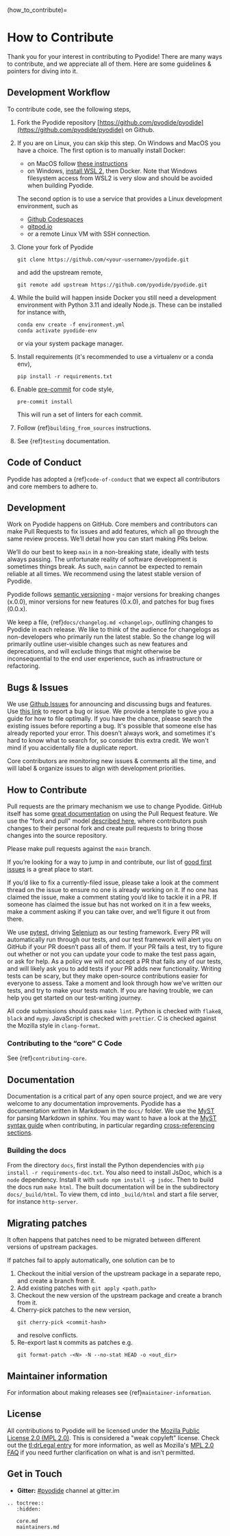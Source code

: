 (how_to_contribute)=

# How to Contribute

Thank you for your interest in contributing to Pyodide! There are many ways to
contribute, and we appreciate all of them. Here are some guidelines & pointers
for diving into it.

## Development Workflow

To contribute code, see the following steps,

1. Fork the Pyodide repository [https://github.com/pyodide/pyodide](https://github.com/pyodide/pyodide) on Github.
2. If you are on Linux, you can skip this step. On Windows and MacOS you have a
   choice. The first option is to manually install Docker:

   - on MacOS follow [these instructions](https://docs.docker.com/desktop/mac/install/)
   - on Windows, [install WSL
     2](https://docs.microsoft.com/en-us/windows/wsl/install), then Docker.
     Note that Windows filesystem access from WSL2 is very slow and should
     be avoided when building Pyodide.

   The second option is to use a service that provides a Linux
   development environment, such as

   - [Github Codespaces](https://github.com/features/codespaces)
   - [gitpod.io](https://gitpod.io)
   - or a remote Linux VM with SSH connection.

3. Clone your fork of Pyodide
   ```
   git clone https://github.com/<your-username>/pyodide.git
   ```
   and add the upstream remote,
   ```
   git remote add upstream https://github.com/pyodide/pyodide.git
   ```
4. While the build will happen inside Docker you still need a development
   environment with Python 3.11 and ideally Node.js. These can be installed
   for instance with,
   ```
   conda env create -f environment.yml
   conda activate pyodide-env
   ```
   or via your system package manager.
5. Install requirements (it's recommended to use a virtualenv or a conda env),
   ```
   pip install -r requirements.txt
   ```
6. Enable [pre-commit](https://pre-commit.com/) for code style,

   ```
   pre-commit install
   ```

   This will run a set of linters for each commit.

7. Follow {ref}`building_from_sources` instructions.

8. See {ref}`testing` documentation.

## Code of Conduct

Pyodide has adopted a {ref}`code-of-conduct` that we expect all contributors and
core members to adhere to.

## Development

Work on Pyodide happens on GitHub. Core members and contributors can make Pull
Requests to fix issues and add features, which all go through the same review
process. We’ll detail how you can start making PRs below.

We’ll do our best to keep `main` in a non-breaking state, ideally with tests
always passing. The unfortunate reality of software development is sometimes
things break. As such, `main` cannot be expected to remain reliable at all
times. We recommend using the latest stable version of Pyodide.

Pyodide follows [semantic versioning](http://semver.org/) - major versions for
breaking changes (x.0.0), minor versions for new features (0.x.0), and patches
for bug fixes (0.0.x).

We keep a file, {ref}`docs/changelog.md <changelog>`, outlining changes to
Pyodide in each release. We like to think of the audience for changelogs as
non-developers who primarily run the latest stable. So the change log will
primarily outline user-visible changes such as new features and deprecations,
and will exclude things that might otherwise be inconsequential to the end user
experience, such as infrastructure or refactoring.

## Bugs & Issues

We use [Github Issues](https://github.com/pyodide/pyodide/issues) for
announcing and discussing bugs and features. Use
[this link](https://github.com/pyodide/pyodide/issues/new) to report a
bug or issue. We provide a template to give you a guide for how to file
optimally. If you have the chance, please search the existing issues before
reporting a bug. It's possible that someone else has already reported your
error. This doesn't always work, and sometimes it's hard to know what to search
for, so consider this extra credit. We won't mind if you accidentally file a
duplicate report.

Core contributors are monitoring new issues & comments all the time, and will
label & organize issues to align with development priorities.

## How to Contribute

Pull requests are the primary mechanism we use to change Pyodide. GitHub itself
has some
[great documentation](https://help.github.com/articles/about-pull-requests/)
on using the Pull Request feature. We use the "fork and pull" model
[described here](https://help.github.com/articles/about-pull-requests/),
where contributors push changes to their personal fork and create pull requests
to bring those changes into the source repository.

Please make pull requests against the `main` branch.

If you’re looking for a way to jump in and contribute, our list of
[good first issues](https://github.com/pyodide/pyodide/labels/good%20first%20issue)
is a great place to start.

If you’d like to fix a currently-filed issue, please take a look at the comment
thread on the issue to ensure no one is already working on it. If no one has
claimed the issue, make a comment stating you’d like to tackle it in a PR. If
someone has claimed the issue but has not worked on it in a few weeks, make a
comment asking if you can take over, and we’ll figure it out from there.

We use [pytest](https://pytest.org), driving
[Selenium](https://www.seleniumhq.org) as our testing framework. Every PR will
automatically run through our tests, and our test framework will alert you on
GitHub if your PR doesn’t pass all of them. If your PR fails a test, try to
figure out whether or not you can update your code to make the test pass again,
or ask for help. As a policy we will not accept a PR that fails any of our
tests, and will likely ask you to add tests if your PR adds new functionality.
Writing tests can be scary, but they make open-source contributions easier for
everyone to assess. Take a moment and look through how we’ve written our tests,
and try to make your tests match. If you are having trouble, we can help you get
started on our test-writing journey.

All code submissions should pass `make lint`. Python is checked with `flake8`,
`black` and `mypy`. JavaScript is checked with `prettier`.
C is checked against the Mozilla style in `clang-format`.

### Contributing to the “core” C Code

See {ref}`contributing-core`.

## Documentation

Documentation is a critical part of any open source project, and we are very
welcome to any documentation improvements. Pyodide has a documentation written
in Markdown in the `docs/` folder. We use the
[MyST](https://myst-parser.readthedocs.io/en/latest/using/syntax.html#targets-and-cross-referencing)
for parsing Markdown in sphinx. You may want to have a look at the
[MyST syntax guide](https://myst-parser.readthedocs.io/en/latest/using/syntax.html#the-myst-syntax-guide)
when contributing, in particular regarding
[cross-referencing sections](https://myst-parser.readthedocs.io/en/latest/using/syntax.html#targets-and-cross-referencing).

### Building the docs

From the directory `docs`, first install the Python dependencies with
`pip install -r requirements-doc.txt`. You also need to install JsDoc, which is a
`node` dependency. Install it with `sudo npm install -g jsdoc`. Then to
build the docs run `make html`. The built documentation will be in the
subdirectory `docs/_build/html`. To view them, cd into `_build/html` and
start a file server, for instance `http-server`.

## Migrating patches

It often happens that patches need to be migrated between different versions of
upstream packages.

If patches fail to apply automatically, one solution can be to

1. Checkout the initial version of the upstream package in a separate repo, and
   create a branch from it.
2. Add existing patches with `git apply <path.path>`
3. Checkout the new version of the upstream package and create a branch from it.
4. Cherry-pick patches to the new version,
   ```
   git cherry-pick <commit-hash>
   ```
   and resolve conflicts.
5. Re-export last `N` commits as patches e.g.
   ```
   git format-patch -<N> -N --no-stat HEAD -o <out_dir>
   ```

## Maintainer information

For information about making releases see {ref}`maintainer-information`.

## License

All contributions to Pyodide will be licensed under the
[Mozilla Public License 2.0 (MPL 2.0)](https://www.mozilla.org/en-US/MPL/2.0/).
This is considered a "weak copyleft" license. Check out the [tl;drLegal entry][] for more
information, as well as Mozilla's
[MPL 2.0 FAQ](https://www.mozilla.org/en-US/MPL/2.0/FAQ/) if you need further
clarification on what is and isn't permitted.

## Get in Touch

- **Gitter:** [#pyodide](https://gitter.im/pyodide/community) channel at gitter.im

[tl;drlegal entry]: https://tldrlegal.com/license/mozilla-public-license-2.0-(mpl-2)

```{eval-rst}
.. toctree::
   :hidden:

   core.md
   maintainers.md
```
